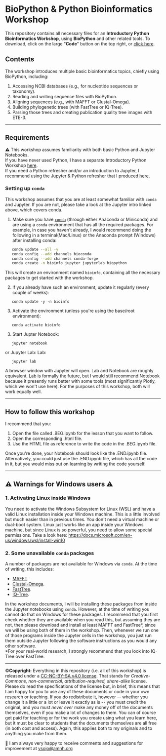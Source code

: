 # BioPython & Python Bioinformatics Workshop
This repository contains all necessary files for an **Introductory Python Bioinformatics Workshop**, using **BioPython** and other related tools.
To download, click on the large "**Code**" button on the top right, or [click here](https://github.com/vsojo/Python_Bioinformatics_Workshop/archive/refs/heads/main.zip).

## Contents
The workshop introduces multiple basic bioinformatics topics, chiefly using BioPython, including:
1. Accessing NCBI databases (e.g., for nucleotide sequences or taxonomy).
1. Reading and writing sequence files with BioPython.
1. Aligning sequences (e.g., with MAFFT or Clustal-Omega).
1. Building phylogenetic trees (with FastTree or IQ-Tree).
1. Parsing those trees and creating publication quality tree images with ETE-3.

---
## Requirements
:warning: This workshop assumes familiarity with both basic Python and Jupyter Notebooks.<br/>
If you have never used Python, I have a separate Introductory Python Workshop [here](https://github.com/vsojo/Python_Workshop).<br/>
If you need a Python refresher and/or an introduction to Jupyter, I recommend using the Jupyter & Python refresher that I produced [here](https://github.com/vsojo/Python_Workshop/blob/master/JupyIntro_PythonRefresher.zip).

### Setting up `conda`
This workshop assumes that you are at least somewhat familiar with `conda` and Jupyter. If you are not, please take a look at the Jupyter intro linked above, which covers conda.
1. Make sure you have [`conda`](https://www.anaconda.com/products/individual) (through either Anaconda or Miniconda) and are using a `conda` environment that has all the required packages. For example, in case you haven't already, I would recommend doing the following in a terminal(Mac/Linux) or the Anaconda prompt (Windows) after installing conda:
```bash
   conda update --all -y
   conda config --add channels bioconda
   conda config --add channels conda-forge
   conda create -n bioinfo jupyter jupyterlab biopython
```
This will create an environment named `bioinfo`, containing all the necessary packages to get started with the workshop.

2. If you already have such an environment, update it regularly (every couple of weeks):
```
   conda update -y -n bioinfo
```
3. Activate the environment (unless you're using the base/root environment):
```
   conda activate bioinfo
```

3. Start Jupter Notebook:
```
   jupyter notebook
```
or Jupyter Lab:
Lab:
```
   jupyter lab
```
A browser window with Jupyter will open. Lab and Notebook are roughly equivalent. Lab is formally the future, but I would still recommend Notebook because it presently runs better with some tools (most significantly Plotly, which we won't use here). For the purposes of this workshop, both will work equally well.

---
## How to follow this workshop
I recommend that you:
1. Open the file called .BEG.ipynb for the lesson that you want to follow.
2. Open the corresponding .html file.
3. Use the HTML file as reference to write the code in the .BEG.ipynb file.

Once you're done, your Notebook should look like the .END.ipynb file.
Alternatively, you could just use the .END.ipynb file, which has all the code in it, but you would miss out on learning by writing the code yourself. 

---
## :warning: Warnings for Windows users :warning:
### 1. Activating Linux inside Windows
You need to activate the Windows Subsystem for Linux (WSL) and have a valid Linux installation inside your Windows machine.
This is a little involved but much easier than in previous times. You don't need a virtual machine or dual-boot system. Linux just works like an app inside your Windows machine, but since Linux is so powerful, you need to allow some special permissions.
Take a look here:
https://docs.microsoft.com/en-us/windows/wsl/install-win10

### 2. Some unavailable `conda` packages
A number of packages are not available for Windows via `conda`. At the time of writing, this includes:
+ [MAFFT](https://mafft.cbrc.jp/alignment/software/).
+ [Clustal-Omega](http://www.clustal.org/omega/).
+ [FastTree](http://meta.microbesonline.org/fasttree/).
+ [IQ-Tree](http://www.iqtree.org/).

In the workshop documents, I will be installing these packages from inside the Jupyter notebooks using `conda`. However, at the time of writing you cannot do that on Windows for these packages. I recommend that you first check whether they are available when you read this, but assuming they are not, then please download and install at least MAFFT and FastTree\*, since we will be using both of them in the workshop. Then, whenever we run one of those programs inside the Jupyter cells in the workshop, you just run them outside Jupyter following the software instructions as you would any other software.<br/>
\*For your real-world research, I strongly recommend that you look into IQ-Tree over FastTree.

-----------
:copyright:**Copyright:** Everything in this repository (i.e. all of this workshop) is released under a [CC-NC-BY-SA v4.0 license](https://creativecommons.org/licenses/by-nc-sa/4.0/). That stands for _Creative-Commons, non-commercial, attribution-required, share-alike_ license. Please do read the specifications of the license but, in brief, this means that I am happy for you to use any of these documents or code in your own research or teaching. If you do redistribute it, however -- whether you change it a little or a lot or leave it exactly as is -- you must credit the original, and you must _never ever_ make any money off of the documents themselves, even if you make a lot of changes to them. You can of course get paid for teaching or for the work you create using what you learn here, but it must be clear to students that the documents themselves are all free (in both cost and access). Again, this applies both to my originals and to anything you make from them.

:pencil: I am always very happy to receive comments and suggestions for improvement at vsojo@amnh.org
